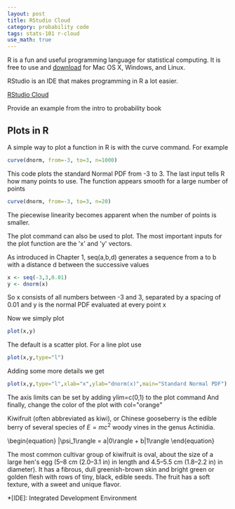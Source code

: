 ```yaml
---
layout: post
title: RStudio Cloud
category: probability code
tags: stats-101 r-cloud
use_math: true
---
```


R is a fun and useful programming language for statistical computing. 
It is free to use and [download](https://www.r-project.org/) for Mac OS X, 
Windows, and Linux.

RStudio is an IDE that makes programming in R a lot easier.



[RStudio Cloud](https://rstudio.cloud/)

Provide an example from the intro to probability book

## Plots in R
A simple way to plot a function in R is with the curve command. For example

```R
curve(dnorm, from=-3, to=3, n=1000)
```

This code plots the standard Normal PDF from -3 to 3. The last input tells R how many points to use. The function appears smooth for a large number of points

```R
curve(dnorm, from=-3, to=3, n=20)
```

The piecewise linearity becomes apparent when the number of points is smaller.

The plot command can also be used to plot. The most important inputs for the plot function are the 'x' and 'y' vectors.
 
As introduced in Chapter 1, seq(a,b,d) generates a sequence from a to b with a
distance d between the successive values

```R
x <- seq(-3,3,0.01)
y <- dnorm(x)
```

So x consists of all numbers between -3 and 3, separated by a spacing of 0.01
and y is the normal PDF evaluated at every point x

Now we simply plot

```R
plot(x,y)
```

The default is a scatter plot. For a line plot use

```R
plot(x,y,type="l")
```

Adding some more details we get

```R
plot(x,y,type="l",xlab="x",ylab="dnorm(x)",main="Standard Normal PDF")
```

The axis limits can be set by adding ylim=c(0,1) to the plot command
And finally, change the color of the plot with col="orange"

Kiwifruit (often abbreviated as kiwi), or Chinese gooseberry is the edible
berry of several species of $E=mc^2$ woody vines in the genus Actinidia.

\begin{equation}
   |\psi_1\rangle = a|0\rangle + b|1\rangle
\end{equation}

The most common cultivar group of kiwifruit is oval, about the size of a large
hen's egg (5–8 cm (2.0–3.1 in) in length and 4.5–5.5 cm (1.8–2.2 in) in
diameter). It has a fibrous, dull greenish-brown skin and bright green or
golden flesh with rows of tiny, black, edible seeds. The fruit has a soft
texture, with a sweet and unique flavor.

*[IDE]:  Integrated Development Environment